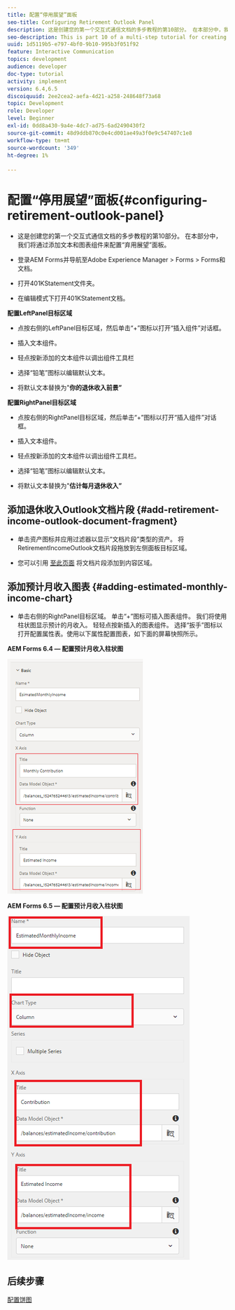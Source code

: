 ```yaml
---
title: 配置“停用展望”面板
seo-title: Configuring Retirement Outlook Panel
description: 这是创建您的第一个交互式通信文档的多步教程的第10部分。 在本部分中，我们将通过添加文本和图表组件来配置“弃用展望”面板。
seo-description: This is part 10 of a multi-step tutorial for creating your first interactive communications document. In this part, we will configure Retirement Outlook Panel by adding text and chart components.
uuid: 1d5119b5-e797-4bf0-9b10-995b3f051f92
feature: Interactive Communication
topics: development
audience: developer
doc-type: tutorial
activity: implement
version: 6.4,6.5
discoiquuid: 2ee2cea2-aefa-4d21-a258-248648f73a68
topic: Development
role: Developer
level: Beginner
exl-id: 0dd8a430-9a4e-4dc7-ad75-6ad2490430f2
source-git-commit: 48d9ddb870c0e4cd001ae49a3f0e9c547407c1e8
workflow-type: tm+mt
source-wordcount: '349'
ht-degree: 1%

---
```


# 配置“停用展望”面板{#configuring-retirement-outlook-panel}

* 这是创建您的第一个交互式通信文档的多步教程的第10部分。 在本部分中，我们将通过添加文本和图表组件来配置“弃用展望”面板。

* 登录AEM Forms并导航至Adobe Experience Manager > Forms > Forms和文档。

* 打开401KStatement文件夹。

* 在编辑模式下打开401KStatement文档。

**配置LeftPanel目标区域**

* 点按右侧的LeftPanel目标区域，然后单击“+”图标以打开“插入组件”对话框。

* 插入文本组件。

* 轻点按新添加的文本组件以调出组件工具栏

* 选择“铅笔”图标以编辑默认文本。

* 将默认文本替换为&quot;**你的退休收入前景”**

**配置RightPanel目标区域**

* 点按右侧的RightPanel目标区域，然后单击“+”图标以打开“插入组件”对话框。

* 插入文本组件。

* 轻点按新添加的文本组件以调出组件工具栏。

* 选择“铅笔”图标以编辑默认文本。

* 将默认文本替换为&quot;**估计每月退休收入”**

## 添加退休收入Outlook文档片段 {#add-retirement-income-outlook-document-fragment}

* 单击资产图标并应用过滤器以显示“文档片段”类型的资产。 将RetirementIncomeOutlook文档片段拖放到左侧面板目标区域。

* 您可以引用 [至此页面](https://experienceleague.adobe.com/docs/experience-manager-learn/forms/ic-web-channel-tutorial/partseven.html) 将文档片段添加到内容区域。

## 添加预计月收入图表 {#adding-estimated-monthly-income-chart}

* 单击右侧的RightPanel目标区域。 单击“+”图标可插入图表组件。 我们将使用柱状图显示预计的月收入。 轻轻点按新插入的图表组件。 选择“扳手”图标以打开配置属性表。使用以下属性配置图表，如下面的屏幕快照所示。

**AEM Forms 6.4 — 配置预计月收入柱状图**

![form64](assets/estimatedmonthlyincomechart.png)

**AEM Forms 6.5 — 配置预计月收入柱状图**

![forms65](assets/estimatedmonthlyincomechart65.PNG)

## 后续步骤

[配置饼图](./parteleven.md)
